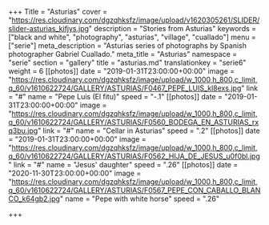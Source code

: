 +++
Title = "Asturias"
cover = "https://res.cloudinary.com/dgzqhksfz/image/upload/v1620305261/SLIDER/slider-asturias_kifjys.jpg"
description = "Stories from Asturias"
keywords = ["black and white", "photography", "asturias", "village", "cuallado"]
menu = ["serie"]
meta_description = "Asturias series of photographs by Spanish photographer Gabriel Cuallado."
meta_title = "Asturias"
namespace = "serie"
section = "gallery"
title = "asturias.md"
translationkey = "serie6"
weight = 6
[[photos]]
date = "2019-01-31T23:00:00+00:00"
image = "https://res.cloudinary.com/dgzqhksfz/image/upload/w_1000,h_800,c_limit,q_60/v1610622724/GALLERY/ASTURIAS/F0467_PEPE_LUIS_kl8exs.jpg"
link = "#"
name = "Pepe Luis (El fitu)"
speed = "-.1"
[[photos]]
date = "2019-01-31T23:00:00+00:00"
image = "https://res.cloudinary.com/dgzqhksfz/image/upload/w_1000,h_800,c_limit,q_60/v1610622724/GALLERY/ASTURIAS/F0560_BODEGA_EN_ASTURIAS_rxq3bu.jpg"
link = "#"
name = "Cellar in Asturias"
speed = ".2"
[[photos]]
date = "2019-01-31T23:00:00+00:00"
image = "https://res.cloudinary.com/dgzqhksfz/image/upload/w_1000,h_800,c_limit,q_60/v1610622724/GALLERY/ASTURIAS/F0562_HIJA_DE_JESUS_u0f0bl.jpg"
link = "#"
name = "Jesus' daughter"
speed = ".26"
[[photos]]
date = "2020-11-30T23:00:00+00:00"
image = "https://res.cloudinary.com/dgzqhksfz/image/upload/w_1000,h_800,c_limit,q_60/v1610622724/GALLERY/ASTURIAS/F0567_PEPE_CON_CABALLO_BLANCO_k64gb2.jpg"
name = "Pepe with white horse"
speed = ".26"

+++

